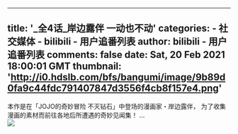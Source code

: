
---
title: '_全4话_岸边露伴 一动也不动'
categories: 
    - 社交媒体
    - bilibili - 用户追番列表
author: bilibili - 用户追番列表
comments: false
date: Sat, 20 Feb 2021 18:00:01 GMT
thumbnail: 'http://i0.hdslb.com/bfs/bangumi/image/9b89d0fa9c44fdc791407847d3556f4cb8f157e4.png'
---

<div>   
本作是在「JOJO的奇妙冒险 不灭钻石」中登场的漫画家・岸边露伴，
为了收集漫画的素材而前往各地后所遭遇的奇妙见闻集！
...<br><img src="http://i0.hdslb.com/bfs/bangumi/image/9b89d0fa9c44fdc791407847d3556f4cb8f157e4.png" referrerpolicy="no-referrer">  
</div>
            